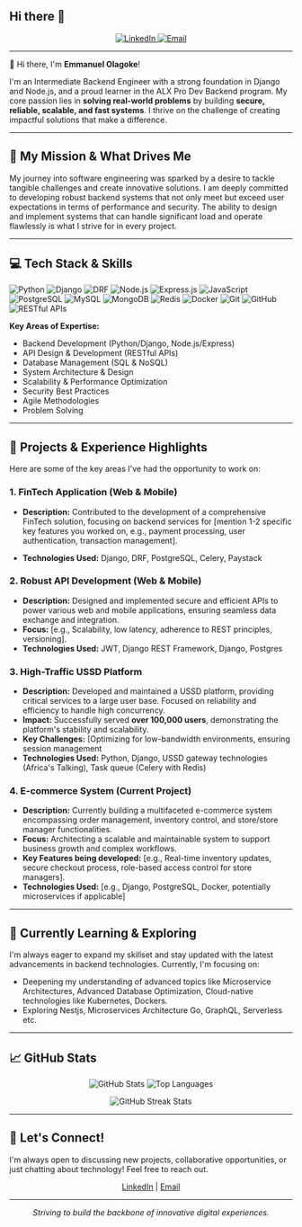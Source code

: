 ## Hi there 👋

<!--
**emmagoke/emmagoke** is a ✨ _special_ ✨ repository because its `README.md` (this file) appears on your GitHub profile.

Here are some ideas to get you started:

- 🔭 I’m currently working on ...
- 🌱 I’m currently learning ...
- 👯 I’m looking to collaborate on ...
- 🤔 I’m looking for help with ...
- 💬 Ask me about ...
- 📫 How to reach me: ...
- 😄 Pronouns: ...
- ⚡ Fun fact: ...
-->
<div align="center">
  <a href="https://github.com/emmagoke">
    </a>
</div>

<div align="center">
  <a href="https://www.linkedin.com/in/emmanuel-olagoke-62a68119b/" target="_blank">
    <img src="https://img.shields.io/badge/LinkedIn-0077B5?style=for-the-badge&logo=linkedin&logoColor=white" alt="LinkedIn"/>
  </a>
  <a href="YOUR_TWITTER_PROFILE_URL_OR_OTHER_RELEVANT_SOCIAL_LINK" target="_blank">
    </a>
  <a href="mailto:emma.goke05@gmail.com" target="_blank">
    <img src="https://img.shields.io/badge/Email-D14836?style=for-the-badge&logo=gmail&logoColor=white" alt="Email"/>
  </a>
  </div>

---

👋 Hi there, I'm **Emmanuel Olagoke**!

<p align="left">
  I'm an Intermediate Backend Engineer with a strong foundation in Django and Node.js, and a proud learner in the ALX Pro Dev Backend program. My core passion lies in <strong>solving real-world problems</strong> by building <strong>secure, reliable, scalable, and fast systems</strong>. I thrive on the challenge of creating impactful solutions that make a difference.
</p>

---

## 🚀 My Mission & What Drives Me

My journey into software engineering was sparked by a desire to tackle tangible challenges and create innovative solutions. I am deeply committed to developing robust backend systems that not only meet but exceed user expectations in terms of performance and security. The ability to design and implement systems that can handle significant load and operate flawlessly is what I strive for in every project.

---

## 💻 Tech Stack & Skills

<p align="left">
  <img src="https://img.shields.io/badge/Python-3776AB?style=for-the-badge&logo=python&logoColor=white" alt="Python"/>
  <img src="https://img.shields.io/badge/Django-092E20?style=for-the-badge&logo=django&logoColor=white" alt="Django"/>
  <img src="https://img.shields.io/badge/Django%20REST%20Framework-A30000?style=for-the-badge&logo=django&logoColor=white" alt="DRF"/>
  <img src="https://img.shields.io/badge/Node.js-339933?style=for-the-badge&logo=nodedotjs&logoColor=white" alt="Node.js"/>
  <img src="https://img.shields.io/badge/Express.js-000000?style=for-the-badge&logo=express&logoColor=white" alt="Express.js"/>
  <img src="https://img.shields.io/badge/JavaScript-F7DF1E?style=for-the-badge&logo=javascript&logoColor=black" alt="JavaScript"/>
  <img src="https://img.shields.io/badge/PostgreSQL-336791?style=for-the-badge&logo=postgresql&logoColor=white" alt="PostgreSQL"/>
  <img src="https://img.shields.io/badge/MySQL-4479A1?style=for-the-badge&logo=mysql&logoColor=white" alt="MySQL"/>
  <img src="https://img.shields.io/badge/MongoDB-47A248?style=for-the-badge&logo=mongodb&logoColor=white" alt="MongoDB"/>
  <img src="https://img.shields.io/badge/Redis-DC382D?style=for-the-badge&logo=redis&logoColor=white" alt="Redis"/>
  <img src="https://img.shields.io/badge/Docker-2496ED?style=for-the-badge&logo=docker&logoColor=white" alt="Docker"/>
  <!-- <img src="https://img.shields.io/badge/AWS-232F3E?style=for-the-badge&logo=amazon-aws&logoColor=white" alt="AWS"/> -->
  <img src="https://img.shields.io/badge/Git-F05032?style=for-the-badge&logo=git&logoColor=white" alt="Git"/>
  <img src="https://img.shields.io/badge/GitHub-181717?style=for-the-badge&logo=github&logoColor=white" alt="GitHub"/>
  <img src="https://img.shields.io/badge/RESTful%20APIs-0277BD?style=for-the-badge&logo=api&logoColor=white" alt="RESTful APIs"/>
  </p>

**Key Areas of Expertise:**

<ul>
  <li>Backend Development (Python/Django, Node.js/Express)</li>
  <li>API Design & Development (RESTful APIs)</li>
  <li>Database Management (SQL & NoSQL)</li>
  <li>System Architecture & Design</li>
  <li>Scalability & Performance Optimization</li>
  <li>Security Best Practices</li>
  <li>Agile Methodologies</li>
  <li>Problem Solving</li>
</ul>

---

## 🔧 Projects & Experience Highlights

Here are some of the key areas I've had the opportunity to work on:

### 1. FinTech Application (Web & Mobile)

- **Description:** Contributed to the development of a comprehensive FinTech solution, focusing on backend services for [mention 1-2 specific key features you worked on, e.g., payment processing, user authentication, transaction management].
<!-- - **Impact:** [Quantify your impact if possible, e.g., "Improved API response time by X%", "Ensured secure handling of financial data for Y users"]. -->
- **Technologies Used:** Django, DRF, PostgreSQL, Celery, Paystack
<!-- - **Pinned Repository (Optional):** `[Link to a relevant public repo if available]` -->

### 2. Robust API Development (Web & Mobile)

- **Description:** Designed and implemented secure and efficient APIs to power various web and mobile applications, ensuring seamless data exchange and integration.
- **Focus:** [e.g., Scalability, low latency, adherence to REST principles, versioning].
- **Technologies Used:** JWT, Django REST Framework, Django, Postgres
<!-- - **Pinned Repository (Optional):** `[Link to a relevant public repo if available]` -->

### 3. High-Traffic USSD Platform

- **Description:** Developed and maintained a USSD platform, providing critical services to a large user base. Focused on reliability and efficiency to handle high concurrency.
- **Impact:** Successfully served **over 100,000 users**, demonstrating the platform's stability and scalability.
- **Key Challenges:** [Optimizing for low-bandwidth environments, ensuring session management
- **Technologies Used:** Python, Django, USSD gateway technologies (Africa's Talking), Task queue (Celery with Redis)

### 4. E-commerce System (Current Project)

- **Description:** Currently building a multifaceted e-commerce system encompassing order management, inventory control, and store/store manager functionalities.
- **Focus:** Architecting a scalable and maintainable system to support business growth and complex workflows.
- **Key Features being developed:** [e.g., Real-time inventory updates, secure checkout process, role-based access control for store managers].
- **Technologies Used:** [e.g., Django, PostgreSQL, Docker, potentially microservices if applicable]
<!-- - **Pinned Repository (Optional):** `[Link to your current project repo if public, or a demo version]` -->

---

## 🌱 Currently Learning & Exploring

I'm always eager to expand my skillset and stay updated with the latest advancements in backend technologies. Currently, I'm focusing on:

- Deepening my understanding of advanced topics like Microservice Architectures, Advanced Database Optimization, Cloud-native technologies like Kubernetes, Dockers.
- Exploring Nestjs, Microservices Architecture Go, GraphQL, Serverless etc.

---

## 📈 GitHub Stats

<p align="center">
  <img src="https://github-readme-stats.vercel.app/api?username=emmagoke&show_icons=true&theme=radical&hide_border=true&count_private=true" alt="GitHub Stats" />
  <img src="https://github-readme-stats.vercel.app/api/top-langs/?username=emmagoke&layout=compact&theme=radical&hide_border=true&langs_count=8" alt="Top Languages" />
</p>
<p align="center">
  <img src="https://github-readme-streak-stats.herokuapp.com/?user=emmagoke&theme=radical&hide_border=true" alt="GitHub Streak Stats"/>
</p>

---

## 🤝 Let's Connect!

I'm always open to discussing new projects, collaborative opportunities, or just chatting about technology! Feel free to reach out.

<p align="center">
  <a href="https://www.linkedin.com/in/emmanuel-olagoke-62a68119b/" target="_blank">LinkedIn</a> |
  <a href="mailto:emma.goke05@gmail.com" target="_blank">Email</a>
  </p>

---

<p align="center">
  <em>Striving to build the backbone of innovative digital experiences.</em>
</p>
